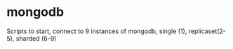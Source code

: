 # mongodb
Scripts to start, connect to 9 instances of mongodb, single (1), replicaset(2-5), sharded (6-9)
